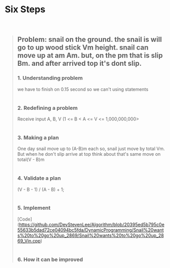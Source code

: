 # Six Steps
<br />

> ## Problem: snail on the ground. the snail is will go to up wood stick Vm height. snail can move up at am Am. but, on the pm that is slip Bm. and after arrived top it's dont slip.
>
> ### 1. Understanding problem
>   we have to finish on 0.15 second so we can't using statements
> <br />
> <br />
> ### 2. Redefining a problem
>   Receive input A, B, V (1 <= B < A <= V <= 1,000,000,000>
> <br />
> <br />
> ### 3. Making a plan
>   One day snail move up to (A-B)m each so, snail just move by total Vm.
>   But when he don't slip arrive at top think about that's same move on total(V - B)m
> <br />
> <br />
> ### 4. Validate a plan
>   (V - B - 1) / (A - B) + 1;
> <br />
> <br />
> ### 5. Implement
>[Code] (https://github.com/DevStevenLee/Algorithm/blob/20395ed5b795c0e55633b5dad72ce04094bc5fda/DynamicProgramming/Snail%20wants%20to%20go%20up_2869/Snail%20wants%20to%20go%20up_2869_Vin.cpp)
> <br /> 
> <br />
> ### 6. How it can be improved
>
>
>